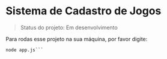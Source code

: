 <h1>Sistema de Cadastro de Jogos</h1>

> Status do projeto: Em desenvolvimento

Para rodas esse projeto na sua máquina, por favor digite:

```
node app.js```

